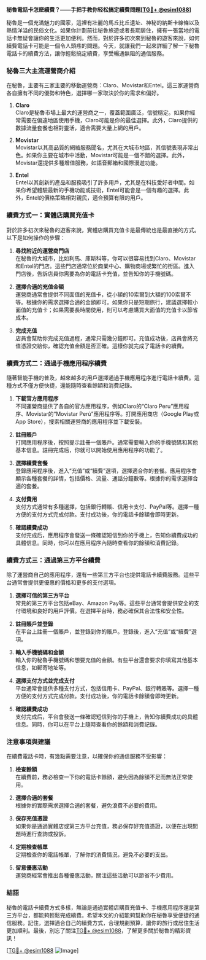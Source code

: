 **秘魯電話卡怎麽續費？——手把手教你轻松搞定續費問題[[TG💪+ @esim1088](https://t.me/s/esim1088)]**

秘魯是一個充滿魅力的國家，這裡有壯麗的馬丘比丘遺址、神秘的納斯卡線條以及熱情洋溢的民俗文化。如果你計劃前往秘魯旅遊或者長期居住，擁有一張當地的電話卡無疑會讓你的生活更加便利。然而，對於許多初次來到秘魯的遊客來說，如何續費電話卡可能是一個令人頭疼的問題。今天，就讓我們一起來詳細了解一下秘魯電話卡的續費方法，讓你輕鬆搞定續費，享受暢通無阻的通信服務。

### 秘魯三大主流運營商介紹

在秘魯，主要有三家主要的移動運營商：Claro、Movistar和Entel。這三家運營商各自擁有不同的優勢和特色，選擇哪一家取決於你的需求和偏好。

1. **Claro**  
   Claro是秘魯市場上最大的運營商之一，覆蓋範圍廣泛，信號穩定。如果你經常需要在偏遠地區使用手機，Claro可能是你的最佳選擇。此外，Claro提供的數據流量套餐也相對靈活，適合需要大量上網的用戶。

2. **Movistar**  
   Movistar以其高品質的網絡服務聞名，尤其在大城市地區，其信號表現非常出色。如果你主要在城市中活動，Movistar可能是一個不錯的選擇。此外，Movistar還提供多種增值服務，如語音郵箱和國際漫遊功能。

3. **Entel**  
   Entel以其創新的產品和服務吸引了許多用戶，尤其是在科技愛好者中間。如果你希望體驗最新的手機功能或技術，Entel可能會是一個有趣的選擇。此外，Entel的價格策略相對親民，適合預算有限的用戶。

### 續費方式一：實體店購買充值卡

對於許多初次來秘魯的遊客來說，實體店購買充值卡是最傳統也是最直接的方式。以下是如何操作的步驟：

1. **尋找附近的運營商門店**  
   在秘魯的大城市，比如利馬、庫斯科等，你可以很容易找到Claro、Movistar和Entel的門店。這些門店通常位於商業中心、購物商場或繁忙的街區。進入門店後，告訴店員你需要為你的電話卡充值，並告知你的手機號碼。

2. **選擇合適的充值金額**  
   運營商通常會提供不同面值的充值卡，從小額的10索爾到大額的100索爾不等。根據你的需求選擇合適的金額即可。如果你只是短期旅行，建議選擇較小面值的充值卡；如果需要長時間使用，則可以考慮購買大面值的充值卡以節省成本。

3. **完成充值**  
   店員會幫助你完成充值過程，通常只需幾分鐘即可。充值成功後，店員會將充值憑證交給你，確認充值金額是否正確。這樣你就完成了電話卡的續費。

### 續費方式二：通過手機應用程序續費

隨著智能手機的普及，越來越多的用戶選擇通過手機應用程序進行電話卡續費。這種方式不僅方便快捷，還能隨時查看餘額和消費記錄。

1. **下載官方應用程序**  
   不同運營商提供了各自的官方應用程序，例如Claro的“Claro Peru”應用程序、Movistar的“Movistar Perú”應用程序等。打開應用商店（Google Play或App Store），搜索相關運營商的應用程序並下載安裝。

2. **註冊賬戶**  
   打開應用程序後，按照提示註冊一個賬戶。通常需要輸入你的手機號碼和其他基本信息。註冊完成后，你就可以開始使用應用程序的功能了。

3. **選擇續費套餐**  
   登錄應用程序後，進入“充值”或“續費”選項，選擇適合你的套餐。應用程序會顯示各種套餐的詳情，包括價格、流量、通話分鐘數等。根據你的需求選擇合適的套餐。

4. **支付費用**  
   支付方式通常有多種選擇，包括銀行轉賬、信用卡支付、PayPal等。選擇一種方便的支付方式完成付款。支付成功後，你的電話卡餘額會即時更新。

5. **確認續費成功**  
   支付完成后，應用程序會發送一條確認短信到你的手機上，告知你續費成功的具體信息。同時，你可以在應用程序內隨時查看你的餘額和消費記錄。

### 續費方式三：通過第三方平台續費

除了運營商自己的應用程序，還有一些第三方平台也提供電話卡續費服務。這些平台通常會提供更優惠的價格和更多的支付選項。

1. **選擇可信的第三方平台**  
   常見的第三方平台包括eBay、Amazon Pay等。這些平台通常會提供安全的支付環境和良好的用戶評價。在選擇平台時，務必確保其合法性和安全性。

2. **註冊賬戶並登錄**  
   在平台上註冊一個賬戶，並登錄到你的賬戶。登錄後，進入“充值”或“續費”選項。

3. **輸入手機號碼和金額**  
   輸入你的秘魯手機號碼和想要充值的金額。有些平台還會要求你填寫其他基本信息，如郵寄地址等。

4. **選擇支付方式並完成支付**  
   平台通常會提供多種支付方式，包括信用卡、PayPal、銀行轉賬等。選擇一種方便的支付方式完成付款。支付成功後，你的電話卡餘額會即時更新。

5. **確認續費成功**  
   支付完成后，平台會發送一條確認短信到你的手機上，告知你續費成功的具體信息。同時，你可以在平台上隨時查看你的餘額和消費記錄。

### 注意事項與建議

在續費電話卡時，有幾點需要注意，以確保你的通信服務不受影響：

1. **檢查餘額**  
   在續費前，務必檢查一下你的電話卡餘額，避免因為餘額不足而無法正常使用。

2. **選擇合適的套餐**  
   根據你的實際需求選擇合適的套餐，避免浪費不必要的費用。

3. **保存充值憑證**  
   如果你是通過實體店或第三方平台充值，務必保存好充值憑證，以便在出現問題時進行查詢或投訴。

4. **定期檢查帳單**  
   定期檢查你的電話帳單，了解你的消費情況，避免不必要的支出。

5. **留意優惠活動**  
   運營商經常會推出各種優惠活動，關注這些活動可以節省不少費用。

### 結語

秘魯的電話卡續費方式多樣，無論是通過實體店購買充值卡、手機應用程序還是第三方平台，都能夠輕鬆完成續費。希望本文的介紹能夠幫助你在秘魯享受便捷的通信服務。記住，選擇適合自己的續費方式，合理規劃預算，讓你的旅行或居住生活更加順利。最後，別忘了關注[TG💪+ @esim1088](https://t.me/s/esim1088)，了解更多關於秘魯的精彩資訊！

[[TG💪+ @esim1088](https://t.me/s/esim1088) ![Image](https://i.postimg.cc/4NQfJmqS/Snipaste-2025-05-13-00-14-12.png)]